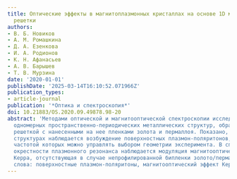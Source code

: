 ```yaml
---
title: Оптические эффекты в магнитоплазмонных кристаллах на основе 1D металл-диэлектрической
  решетки
authors:
- В. Б. Новиков
- А. М. Ромашкина
- Д. А. Езенкова
- И. A. Родионов
- К. Н. Афанасьев
- А. В. Барышев
- Т. В. Мурзина
date: '2020-01-01'
publishDate: '2025-03-14T16:10:52.071966Z'
publication_types:
- article-journal
publication: '*Оптика и спектроскопия*'
doi: 10.21883/OS.2020.09.49878.98-20
abstract: 'Методами оптической и магнитооптической спектроскопии исследованы свойства
  одномерных пространственно-периодических металлических структур, образованных диэлектрической
  решеткой с нанесенными на нее пленками золота и пермаллоя. Показано, что в таких
  структурах наблюдается возбуждение поверхностных плазмон-поляритонов, резонансной
  частотой которых можно управлять выбором геометрии эксперимента. В спектральной
  окрестности плазмонного резонанса наблюдается модуляция магнитооптического эффекта
  Керра, отсутствующая в случае непрофилированной бипленки золото/пермаллой. Ключевые
  слова: поверхностные плазмон-поляритоны, магнитооптический эффект Керра.'
---
```

